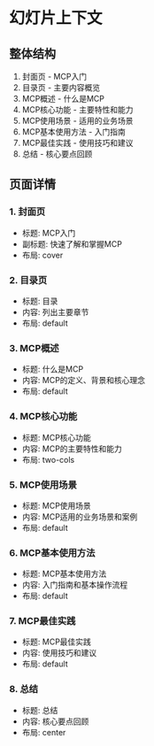 # 幻灯片上下文

## 整体结构
1. 封面页 - MCP入门
2. 目录页 - 主要内容概览
3. MCP概述 - 什么是MCP
4. MCP核心功能 - 主要特性和能力
5. MCP使用场景 - 适用的业务场景
6. MCP基本使用方法 - 入门指南
7. MCP最佳实践 - 使用技巧和建议
8. 总结 - 核心要点回顾

## 页面详情

### 1. 封面页
- 标题: MCP入门
- 副标题: 快速了解和掌握MCP
- 布局: cover

### 2. 目录页
- 标题: 目录
- 内容: 列出主要章节
- 布局: default

### 3. MCP概述
- 标题: 什么是MCP
- 内容: MCP的定义、背景和核心理念
- 布局: default

### 4. MCP核心功能
- 标题: MCP核心功能
- 内容: MCP的主要特性和能力
- 布局: two-cols

### 5. MCP使用场景
- 标题: MCP使用场景
- 内容: MCP适用的业务场景和案例
- 布局: default

### 6. MCP基本使用方法
- 标题: MCP基本使用方法
- 内容: 入门指南和基本操作流程
- 布局: default

### 7. MCP最佳实践
- 标题: MCP最佳实践
- 内容: 使用技巧和建议
- 布局: default

### 8. 总结
- 标题: 总结
- 内容: 核心要点回顾
- 布局: center
